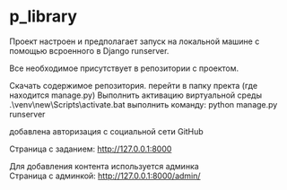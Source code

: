 # p_library
Проект настроен и предполагает запуск на локальной машине с помощью всроенного в Django runserver.

Все необходимое присутствует в репозитории с проектом.

Скачать содержимое репозитория.
перейти в папку пректа (где находится manage.py)
Выполнить активацию виртуальной среды .\venv\new\Scripts\activate.bat
выполнить команду: python manage.py runserver

добавлена авторизация с социальной сети GitHub

Страница c заданием: http://127.0.0.1:8000

Для добавления контента используется админка	
Страница с админкой: http://127.0.0.1:8000/admin/

